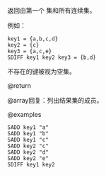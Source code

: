 返回由第一个
集和所有连续集。

例如：

    key1 = {a,b,c,d}
    key2 = {c}
    key3 = {a,c,e}
    SDIFF key1 key2 key3 = {b,d}

不存在的键被视为空集。

@return

@array回复：列出结果集的成员。

@examples

```cli
SADD key1 "a"
SADD key1 "b"
SADD key1 "c"
SADD key2 "c"
SADD key2 "d"
SADD key2 "e"
SDIFF key1 key2
```
